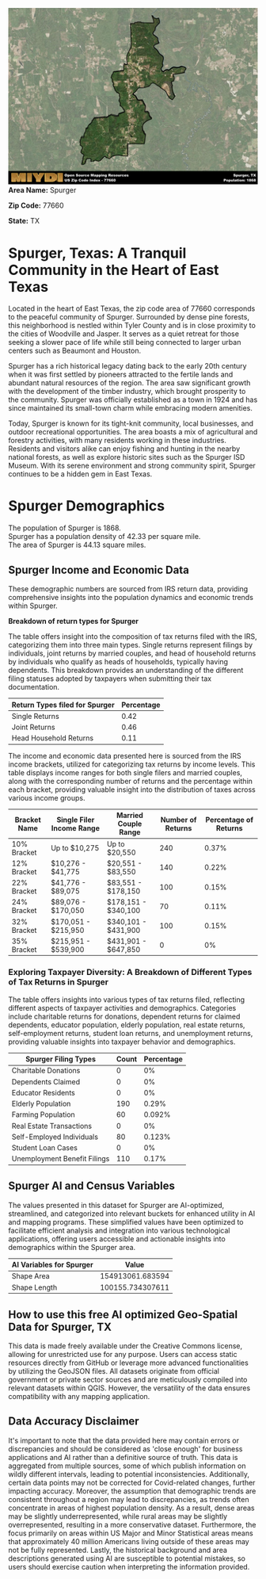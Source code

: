 ![Image Alt Text](../_images/77660.png)
**Area Name:** Spurger

**Zip Code:** 77660

**State:** TX


# Spurger, Texas: A Tranquil Community in the Heart of East Texas  

Located in the heart of East Texas, the zip code area of 77660 corresponds to the peaceful community of Spurger. Surrounded by dense pine forests, this neighborhood is nestled within Tyler County and is in close proximity to the cities of Woodville and Jasper. It serves as a quiet retreat for those seeking a slower pace of life while still being connected to larger urban centers such as Beaumont and Houston.

Spurger has a rich historical legacy dating back to the early 20th century when it was first settled by pioneers attracted to the fertile lands and abundant natural resources of the region. The area saw significant growth with the development of the timber industry, which brought prosperity to the community. Spurger was officially established as a town in 1924 and has since maintained its small-town charm while embracing modern amenities.

Today, Spurger is known for its tight-knit community, local businesses, and outdoor recreational opportunities. The area boasts a mix of agricultural and forestry activities, with many residents working in these industries. Residents and visitors alike can enjoy fishing and hunting in the nearby national forests, as well as explore historic sites such as the Spurger ISD Museum. With its serene environment and strong community spirit, Spurger continues to be a hidden gem in East Texas.

# Spurger Demographics

The population of Spurger is 1868.  
Spurger has a population density of 42.33 per square mile.  
The area of Spurger is 44.13 square miles.  

## Spurger Income and Economic Data

These demographic numbers are sourced from IRS return data, providing comprehensive insights into the population dynamics and economic trends within Spurger.

**Breakdown of return types for Spurger**

The table offers insight into the composition of tax returns filed with the IRS, categorizing them into three main types. Single returns represent filings by individuals, joint returns by married couples, and head of household returns by individuals who qualify as heads of households, typically having dependents. This breakdown provides an understanding of the different filing statuses adopted by taxpayers when submitting their tax documentation.

| Return Types filed for Spurger                              | Percentage          |
|----------------------------------------------------------|---------------------|
| Single Returns                                            | 0.42 |
| Joint Returns                                             | 0.46 |
| Head Household Returns                                    | 0.11 |

The income and economic data presented here is sourced from the IRS income brackets, utilized for categorizing tax returns by income levels. This table displays income ranges for both single filers and married couples, along with the corresponding number of returns and the percentage within each bracket, providing valuable insight into the distribution of taxes across various income groups.

| Bracket Name       | Single Filer Income Range | Married Couple Range | Number of Returns | Percentage of Returns |
|--------------------|----------------------------|----------------------|-------------------|-----------------------|
| 10% Bracket        | Up to $10,275              | Up to $20,550        | 240 | 0.37% |
| 12% Bracket        | $10,276 - $41,775          | $20,551 - $83,550    | 140 | 0.22% |
| 22% Bracket        | $41,776 - $89,075          | $83,551 - $178,150   | 100 | 0.15% |
| 24% Bracket        | $89,076 - $170,050         | $178,151 - $340,100  | 70 | 0.11% |
| 32% Bracket        | $170,051 - $215,950        | $340,101 - $431,900  | 100 | 0.15% |
| 35% Bracket        | $215,951 - $539,900        | $431,901 - $647,850  | 0 | 0% |

### Exploring Taxpayer Diversity: A Breakdown of Different Types of Tax Returns in Spurger

The table offers insights into various types of tax returns filed, reflecting different aspects of taxpayer activities and demographics. Categories include charitable returns for donations, dependent returns for claimed dependents, educator population, elderly population, real estate returns, self-employment returns, student loan returns, and unemployment returns, providing valuable insights into taxpayer behavior and demographics.

| Spurger Filing Types                    | Count | Percentage |
|--------------------------------------|-------|------------|
| Charitable Donations                 | 0 | 0% |
| Dependents Claimed                   | 0 | 0% |
| Educator Residents                   | 0 | 0% |
| Elderly Population                   | 190 | 0.29% |
| Farming Population                   | 60 | 0.092% |
| Real Estate Transactions             | 0 | 0% |
| Self-Employed Individuals            | 80 | 0.123% |
| Student Loan Cases                   | 0 | 0% |
| Unemployment Benefit Filings         | 110 | 0.17% |

## Spurger AI and Census Variables

The values presented in this dataset for Spurger are AI-optimized, streamlined, and categorized into relevant buckets for enhanced utility in AI and mapping programs. These simplified values have been optimized to facilitate efficient analysis and integration into various technological applications, offering users accessible and actionable insights into demographics within the Spurger area.

| AI Variables for Spurger | Value |
|-------------|-------|
| Shape Area | 154913061.683594 |
| Shape Length | 100155.734307611 |

## How to use this free AI optimized Geo-Spatial Data for Spurger, TX

This data is made freely available under the Creative Commons license, allowing for unrestricted use for any purpose. Users can access static resources directly from GitHub or leverage more advanced functionalities by utilizing the GeoJSON files. All datasets originate from official government or private sector sources and are meticulously compiled into relevant datasets within QGIS. However, the versatility of the data ensures compatibility with any mapping application.

## Data Accuracy Disclaimer
It's important to note that the data provided here may contain errors or discrepancies and should be considered as 'close enough' for business applications and AI rather than a definitive source of truth. This data is aggregated from multiple sources, some of which publish information on wildly different intervals, leading to potential inconsistencies. Additionally, certain data points may not be corrected for Covid-related changes, further impacting accuracy. Moreover, the assumption that demographic trends are consistent throughout a region may lead to discrepancies, as trends often concentrate in areas of highest population density. As a result, dense areas may be slightly underrepresented, while rural areas may be slightly overrepresented, resulting in a more conservative dataset. Furthermore, the focus primarily on areas within US Major and Minor Statistical areas means that approximately 40 million Americans living outside of these areas may not be fully represented. Lastly, the historical background and area descriptions generated using AI are susceptible to potential mistakes, so users should exercise caution when interpreting the information provided.
